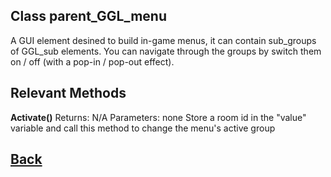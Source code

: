 ## Class parent_GGL_menu

A GUI element desined to build in-game menus, it can contain sub_groups of GGL_sub elements.
You can navigate through the groups by switch them on / off (with a pop-in / pop-out effect).

## Relevant Methods

**Activate()**
Returns: N/A
Parameters: none
Store a room id in the "value" variable and call this method to change the menu's active group

## [Back](https://github.com/Ced30/GML-GUI-Library-GGL-Documentation/blob/main/API/Instance%20Classes.md)
